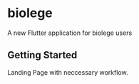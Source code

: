 # biolege

A new Flutter application for biolege users

## Getting Started
Landing Page with neccessary workflow.
